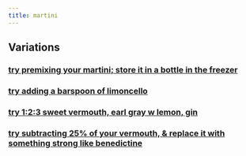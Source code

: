 ```yaml
---
title: martini
---
```


## Variations
### [try premixing your martini; store it in a bottle in the freezer](https://punchdrink.com/articles/the-freeze-ahead-bottled-cocktail-martini-recipe/)
### [try adding a barspoon of limoncello](https://themartinisocialist.com/2014/09/22/the-man-from-the-alphabet-agencies/)
### [try 1:2:3 sweet vermouth, earl gray w lemon, gin](https://themartinisocialist.com/2014/08/25/earl-grey-martini/)
### [try subtracting 25% of your vermouth, & replace it with something strong like benedictine](https://www.youtube.com/watch?v=bvuFw8S-V3o&t=202s)

